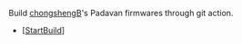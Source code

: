 Build [chongshengB](https://github.com/chongshengB/rt-n56u.git)'s Padavan firmwares through git action.

- [[StartBuild](https://github.com/vb1980/Padavan_CI/actions?query=workflow%3A%22Build+Padavan%22)]
